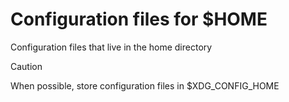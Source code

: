 # Configuration files for $HOME

Configuration files that live in the home directory

> [!CAUTION]
> When possible, store configuration files in $XDG_CONFIG_HOME
